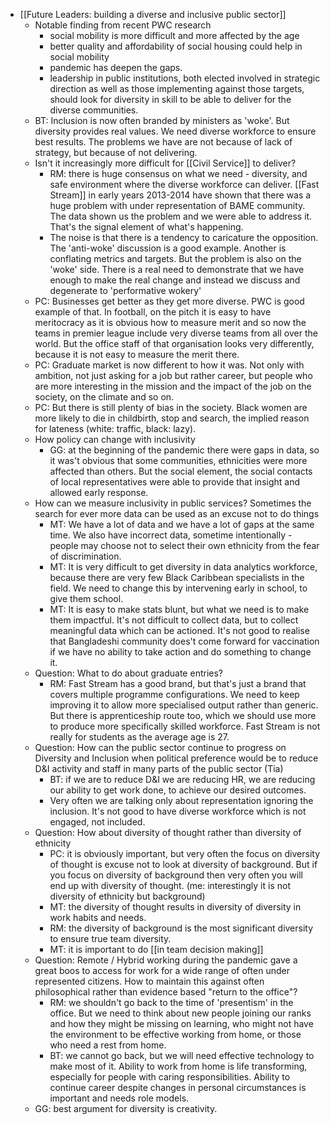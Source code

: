 - [[Future Leaders: building a diverse and inclusive public sector]]
	- Notable finding from recent PWC research
		- social mobility is more difficult and more affected by the age
		- better quality and affordability of social housing could help in social mobility
		- pandemic has deepen the gaps.
		- leadership in public institutions, both elected involved in strategic direction as well as those implementing against those targets, should look for diversity in skill to be able to deliver for the diverse communities.
	- BT: Inclusion is now often branded by ministers as 'woke'. But diversity provides real values. We need diverse workforce to ensure best results. The problems we have are not because of lack of strategy, but because of not delivering.
	- Isn't it increasingly more difficult for [[Civil Service]] to deliver?
		- RM: there is huge consensus on what we need - diversity, and safe environment where the diverse workforce can deliver. [[Fast Stream]] in early years 2013-2014 have shown that there was a huge problem with under representation of BAME community. The data shown us the problem and we were able to address it. That's the signal element of what's happening.
		- The noise is that there is a tendency to caricature the opposition. The 'anti-woke' discussion is a good example. Another is conflating metrics and targets. But the problem is also on the 'woke' side. There is a real need to demonstrate that we have enough to make the real change and instead we discuss and degenerate to 'performative wokery'
	- PC: Businesses get better as they get more diverse. PWC is good example of that. In football, on the pitch it is easy to have meritocracy as it is obvious how to measure merit and so now the teams in premier league include very diverse teams from all over the world. But the office staff of that organisation looks very differently, because it is not easy to measure the merit there.
	- PC: Graduate market is now different to how it was. Not only with ambition, not just asking for a job but rather career, but people who are more interesting in the mission and the impact of the job on the society, on the climate and so on.
	- PC: But there is still plenty of bias in the society. Black women are more likely to die in childbirth, stop and search, the implied reason for lateness (white: traffic, black: lazy).
	- How policy can change with inclusivity
		- GG: at the beginning of the pandemic there were gaps in data, so it was't obvious that some communities, ethnicities were more affected than others. But the social element, the social contacts of local representatives were able to provide that insight and allowed early response.
	- How can we measure inclusivity in public services? Sometimes the search for ever more data can be used as an excuse not to do things
		- MT: We have a lot of data and we have a lot of gaps at the same time. We also have incorrect data, sometime intentionally - people may choose not to select their own ethnicity from the fear of discrimination.
		- MT: It is very difficult to get diversity in data analytics workforce, because there are very few Black Caribbean specialists in the field. We need to change this by intervening early in school, to give them school.
		- MT: It is easy to make stats blunt, but what we need is to make them impactful. It's not difficult to collect data, but to collect meaningful data which can be actioned. It's not good to realise that Bangladeshi community does't come forward for vaccination if we have no ability to take action and do something to change it.
	- Question: What to do about graduate entries?
		- RM: Fast Stream has a good brand, but that's just a brand that covers multiple programme configurations. We need to keep improving it to allow more specialised output rather than generic. But there is apprenticeship route too, which we should use more to produce more specifically skilled workforce. Fast Stream is not really for students as the average age is 27.
	- Question: How can the public sector continue to progress on Diversity and Inclusion when political preference would be to reduce D&I activity and staff in many parts of the public sector (Tia)
		- BT: if we are to reduce D&I we are reducing HR, we are reducing our ability to get work done, to achieve our desired outcomes.
		- Very often we are talking only about representation ignoring the inclusion. It's not good to have diverse workforce which is not engaged, not included.
	- Question: How about diversity of thought rather than diversity of ethnicity
		- PC: it is obviously important, but very often the focus on diversity of thought is excuse not to look at diversity of background. But if you focus on diversity of background then very often you will end up with diversity of thought. (me: interestingly it is not diversity of ethnicity but background)
		- MT: the diversity of thought results in diversity of diversity in work habits and needs.
		- RM: the diversity of background is the most significant diversity to ensure true team diversity.
		- MT: it is important to do [[in team decision making]]
	- Question: Remote / Hybrid working during the pandemic gave a great boos to access for work for a wide range of often under represented citizens. How to maintain this against often philosophical rather than evidence based "return to the office"?
		- RM: we shouldn't go back to the time of 'presentism' in the office. But we need to think about new people joining our ranks and how they might be missing on learning, who might not have the environment to be effective working from home, or those who need a rest from home.
		- BT: we cannot go back, but we will need effective technology to make most of it. Ability to work from home is life transforming, especially for people with caring responsibilities. Ability to continue career despite changes in personal circumstances is important and needs role models.
	- GG: best argument for diversity is creativity.